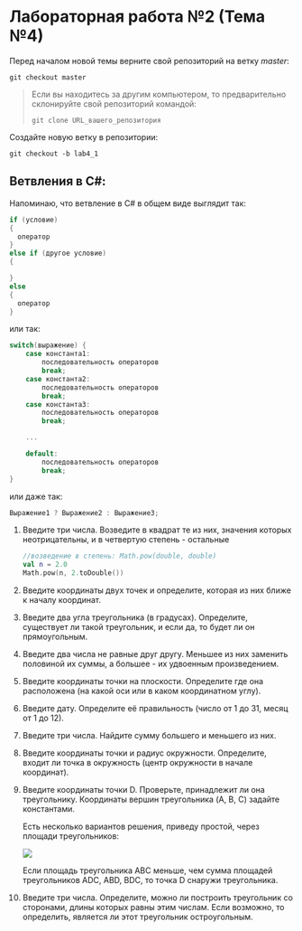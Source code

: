 # Лабораторная работа №2 (Тема №4)

Перед началом новой темы верните свой репозиторий на ветку *master*:

```
git checkout master
```

>Если вы находитесь за другим компьютером, то предварительно склонируйте свой репозиторий командой:
>```
>git clone URL_вашего_репозитория
>```

Создайте новую ветку в репозитории:

```
git checkout -b lab4_1
```

## Ветвления в C#:

Напоминаю, что ветвление в C# в общем виде выглядит так:

```cs
if (условие)
{
  оператор
}
else if (другое условие)
{

} 
else
{
  оператор
}
```

или так:

```cs
switch(выражение) {
    case константа1:
        последовательность операторов
        break;
    case константа2:
        последовательность операторов
        break;
    case константаЗ:
        последовательность операторов
        break;

    ...

    default:
        последовательность операторов
        break;
}
```

или даже так:

```cs
Выражение1 ? Выражение2 : ВыражениеЗ;
```


1. Введите три числа. Возведите в квадрат те из них, значения которых неотрицательны, и в четвертую степень - остальные

    ```kt
    //возведение в степень: Math.pow(double, double)
    val n = 2.0
    Math.pow(n, 2.toDouble())
    ```

1. Введите координаты двух точек и определите, которая из них ближе к началу координат.

1. Введите два угла треугольника (в градусах). Определите, существует ли такой треугольник, и если да, то будет ли он прямоугольным.

1. Введите два числа не равные друг другу. Меньшее из них заменить половиной их суммы, а большее - их удвоенным произведением.

1. Введите координаты точки на плоскости. Определите где она расположена (на какой оси или в каком координатном углу).

1. Введите дату. Определите её правильность (число от 1 до 31, месяц от 1 до 12).

1. Введите три числа. Найдите сумму большего и меньшего из них.

1. Введите координаты точки и радиус окружности. Определите, входит ли точка в окружность (центр окружности в начале координат).

1. Введите координаты точки D. Проверьте, принадлежит ли она треугольнику. Координаты вершин треугольника (A, B, C) задайте константами.

    Есть несколько вариантов решения, приведу простой, через площади треугольников:

    ![](/img/lab2_01.bmp)

    Если площадь треугольника ABC меньше, чем сумма площадей треугольников ADC, ABD, BDC, то точка D снаружи треугольника.

1. Введите три числа. Определите, можно ли построить треугольник со сторонами, длины которых равны этим числам. Если возможно, то определить, является ли этот треугольник остроугольным.
